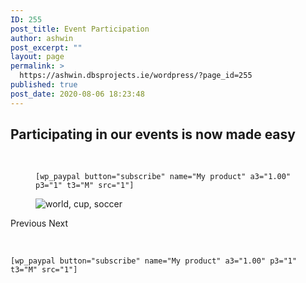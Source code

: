 ```yaml
---
ID: 255
post_title: Event Participation
author: ashwin
post_excerpt: ""
layout: page
permalink: >
  https://ashwin.dbsprojects.ie/wordpress/?page_id=255
published: true
post_date: 2020-08-06 18:23:48
---
```

<h2>Participating in our events is now made easy</h2>
&nbsp;
<figure>
<pre><code>[wp_paypal button="subscribe" name="My product" a3="1.00" p3="1" t3="M" src="1"]</code></pre>
</figure>
<figure></figure>
<figure><img src="https://ashwin.dbsprojects.ie/wordpress/wp-content/uploads/2020/08/world-cup-soccer-41953.jpg" alt="world, cup, soccer" /></figure>
<figure></figure>
<figure></figure>
Previous
Next

&nbsp;
<pre><code>[wp_paypal button="subscribe" name="My product" a3="1.00" p3="1" t3="M" src="1"]</code></pre>
&nbsp;